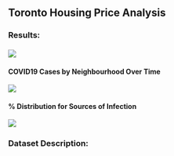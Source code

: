 ## Toronto Housing Price Analysis

### Results:
#### 
![](https://github.com/KevinRiady/COVID19-Toronto-Data-Project/blob/master/Results/%25_distribution_of_age_groups_affected.png)

#### COVID19 Cases by Neighbourhood Over Time
![](https://github.com/KevinRiady/COVID19-Toronto-Data-Project/blob/master/Results/COVID19_Cases_by_Neighbourhood_Over_Time.png)

<!--#### Progression of COVID19 Cases in Toronto from Beginning to Present Time
![](https://github.com/KevinRiady/COVID19-Toronto-Data-Project/blob/master/Results/Case_Progression_in_City_of_Toronto.png)-->

#### % Distribution for Sources of Infection
![](https://github.com/KevinRiady/COVID19-Toronto-Data-Project/blob/master/Results/%25_distribution_of_sources_of%20infection.png)

### Dataset Description: 

